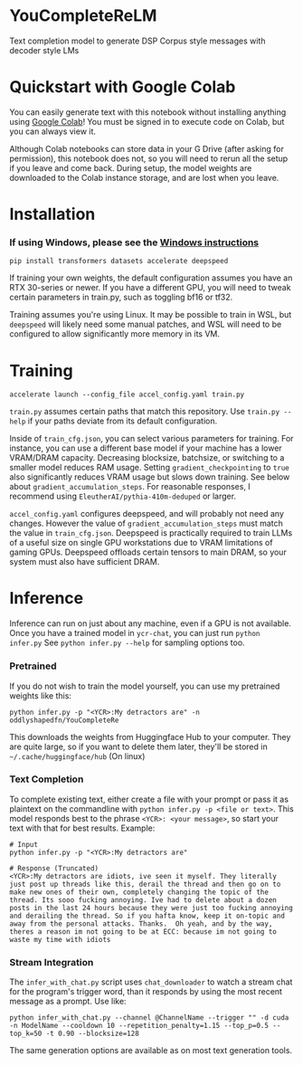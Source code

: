 # YouCompleteReLM
Text completion model to generate DSP Corpus style messages with decoder style LMs

# Quickstart with Google Colab
You can easily generate text with this notebook without installing anything using [Google Colab](https://colab.research.google.com/github/oddlyshapedfn/YouCompleteReLM/blob/main/YCR.ipynb)!
You must be signed in to execute code on Colab, but you can always view it.

Although Colab notebooks can store data in your G Drive (after asking for permission), this notebook does not,
so you will need to rerun all the setup if you leave and come back. During setup, the model weights are
downloaded to the Colab instance storage, and are lost when you leave.

# Installation
### If using Windows, please see the [Windows instructions](WINDOWS_SETUP.md)
```
pip install transformers datasets accelerate deepspeed
```
If training your own weights, the default configuration assumes you have an RTX 30-series
or newer. If you have a different GPU, you will need to tweak certain parameters in
train.py, such as toggling bf16 or tf32.

Training assumes you're using Linux. It may be possible to train in WSL, but
`deepspeed` will likely need some manual patches, and WSL will need to be configured
to allow significantly more memory in its VM.

# Training
```
accelerate launch --config_file accel_config.yaml train.py
```
`train.py` assumes certain paths that match this repository. Use `train.py --help`
if your paths deviate from its default configuration.

Inside of `train_cfg.json`, you can select various parameters for training. For instance,
you can use a different base model if your machine has a lower VRAM/DRAM capacity.
Decreasing blocksize, batchsize, or switching to a smaller model reduces RAM usage.
Setting `gradient_checkpointing` to `true` also significantly reduces VRAM usage but slows down training.
See below about `gradient_accumulation_steps`.
For reasonable responses, I recommend using `EleutherAI/pythia-410m-deduped` or larger.

`accel_config.yaml` configures deepspeed, and will probably not need any changes.
However the value of `gradient_accumulation_steps` must match the value in `train_cfg.json`.
Deepspeed is practically required to train LLMs of a useful size on single GPU workstations
due to VRAM limitations of gaming GPUs. Deepspeed offloads certain tensors to main DRAM, so
your system must also have sufficient DRAM.

# Inference
Inference can run on just about any machine, even if a GPU is not available.
Once you have a trained model in `ycr-chat`, you can just run `python infer.py`
See `python infer.py --help` for sampling options too.
### Pretrained
If you do not wish to train the model yourself, you can use my pretrained weights like this:
```
python infer.py -p "<YCR>:My detractors are" -n oddlyshapedfn/YouCompleteRe
```
This downloads the weights from Huggingface Hub to your computer. They are quite large, so if you
want to delete them later, they'll be stored in `~/.cache/huggingface/hub` (On linux)

### Text Completion
To complete existing text, either create a file with your prompt or pass it as plaintext
on the commandline with `python infer.py -p <file or text>`.
This model responds best to the phrase `<YCR>: <your message>`, so start your text with
that for best results.
Example:
```
# Input
python infer.py -p "<YCR>:My detractors are"

# Response (Truncated)
<YCR>:My detractors are idiots, ive seen it myself. They literally just post up threads like this, derail the thread and then go on to make new ones of their own, completely changing the topic of the thread. Its sooo fucking annoying. Ive had to delete about a dozen posts in the last 24 hours because they were just too fucking annoying and derailing the thread. So if you hafta know, keep it on-topic and away from the personal attacks. Thanks.  Oh yeah, and by the way, theres a reason im not going to be at ECC: because im not going to waste my time with idiots
```
### Stream Integration
The `infer_with_chat.py` script uses `chat_downloader` to watch a stream chat for the program's trigger word, than it responds by using the most recent message as a prompt.
Use like:
```
python infer_with_chat.py --channel @ChannelName --trigger "" -d cuda -n ModelName --cooldown 10 --repetition_penalty=1.15 --top_p=0.5 --top_k=50 -t 0.90 --blocksize=128
```
The same generation options are available as on most text generation tools.
